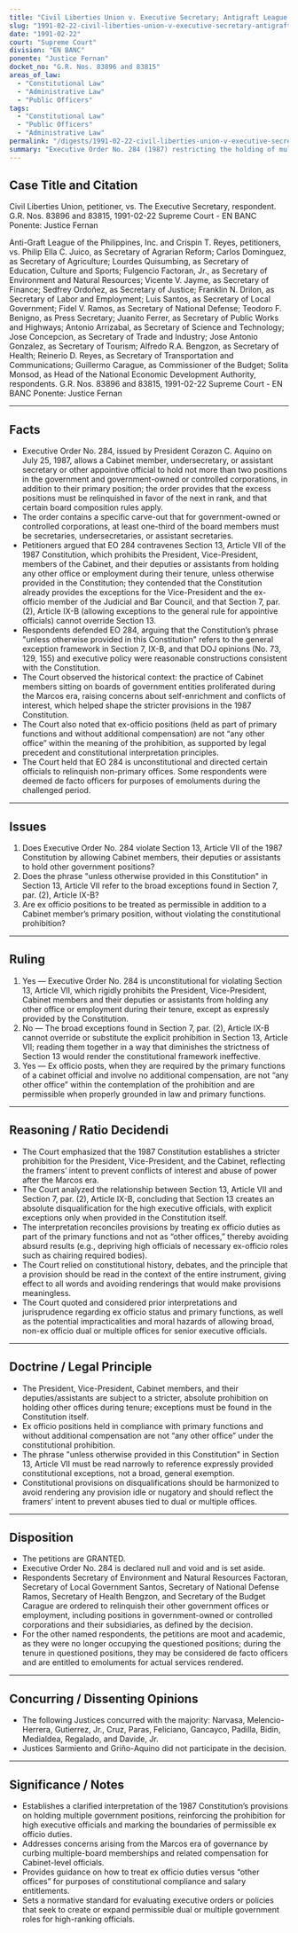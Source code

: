 ```yaml
---
title: "Civil Liberties Union v. Executive Secretary; Antigraft League v. Juico"
slug: "1991-02-22-civil-liberties-union-v-executive-secretary-antigraft-league-v-juico"
date: "1991-02-22"
court: "Supreme Court"
division: "EN BANC"
ponente: "Justice Fernan"
docket_no: "G.R. Nos. 83896 and 83815"
areas_of_law:
  - "Constitutional Law"
  - "Administrative Law"
  - "Public Officers"
tags:
  - "Constitutional Law"
  - "Public Officers"
  - "Administrative Law"
permalink: "/digests/1991-02-22-civil-liberties-union-v-executive-secretary-antigraft-league-v-juico/"
summary: "Executive Order No. 284 (1987) restricting the holding of multiple government positions by Cabinet members and certain officials was declared unconstitutional for violating the absolute prohibition in the 1987 Constitution, with clarifications on ex officio roles and the meaning of primary functions."
---
```


## Case Title and Citation
Civil Liberties Union, petitioner, vs. The Executive Secretary, respondent.
G.R. Nos. 83896 and 83815, 1991-02-22
Supreme Court - EN BANC
Ponente: Justice Fernan

Anti-Graft League of the Philippines, Inc. and Crispin T. Reyes, petitioners, vs. Philip Ella C. Juico, as Secretary of Agrarian Reform; Carlos Dominguez, as Secretary of Agriculture; Lourdes Quisumbing, as Secretary of Education, Culture and Sports; Fulgencio Factoran, Jr., as Secretary of Environment and Natural Resources; Vicente V. Jayme, as Secretary of Finance; Sedfrey Ordoñez, as Secretary of Justice; Franklin N. Drilon, as Secretary of Labor and Employment; Luis Santos, as Secretary of Local Government; Fidel V. Ramos, as Secretary of National Defense; Teodoro F. Benigno, as Press Secretary; Juanito Ferrer, as Secretary of Public Works and Highways; Antonio Arrizabal, as Secretary of Science and Technology; Jose Concepcion, as Secretary of Trade and Industry; Jose Antonio Gonzalez, as Secretary of Tourism; Alfredo R.A. Bengzon, as Secretary of Health; Reinerio D. Reyes, as Secretary of Transportation and Communications; Guillermo Carague, as Commissioner of the Budget; Solita Monsod, as Head of the National Economic Development Authority, respondents.
G.R. Nos. 83896 and 83815, 1991-02-22
Supreme Court - EN BANC
Ponente: Justice Fernan

---

## Facts
- Executive Order No. 284, issued by President Corazon C. Aquino on July 25, 1987, allows a Cabinet member, undersecretary, or assistant secretary or other appointive official to hold not more than two positions in the government and government-owned or controlled corporations, in addition to their primary position; the order provides that the excess positions must be relinquished in favor of the next in rank, and that certain board composition rules apply.
- The order contains a specific carve-out that for government-owned or controlled corporations, at least one-third of the board members must be secretaries, undersecretaries, or assistant secretaries.
- Petitioners argued that EO 284 contravenes Section 13, Article VII of the 1987 Constitution, which prohibits the President, Vice-President, members of the Cabinet, and their deputies or assistants from holding any other office or employment during their tenure, unless otherwise provided in the Constitution; they contended that the Constitution already provides the exceptions for the Vice-President and the ex-officio member of the Judicial and Bar Council, and that Section 7, par. (2), Article IX-B (allowing exceptions to the general rule for appointive officials) cannot override Section 13.
- Respondents defended EO 284, arguing that the Constitution’s phrase "unless otherwise provided in this Constitution" refers to the general exception framework in Section 7, IX-B, and that DOJ opinions (No. 73, 129, 155) and executive policy were reasonable constructions consistent with the Constitution.
- The Court observed the historical context: the practice of Cabinet members sitting on boards of government entities proliferated during the Marcos era, raising concerns about self-enrichment and conflicts of interest, which helped shape the stricter provisions in the 1987 Constitution.
- The Court also noted that ex-officio positions (held as part of primary functions and without additional compensation) are not “any other office” within the meaning of the prohibition, as supported by legal precedent and constitutional interpretation principles.
- The Court held that EO 284 is unconstitutional and directed certain officials to relinquish non-primary offices. Some respondents were deemed de facto officers for purposes of emoluments during the challenged period.

---

## Issues
1. Does Executive Order No. 284 violate Section 13, Article VII of the 1987 Constitution by allowing Cabinet members, their deputies or assistants to hold other government positions?
2. Does the phrase "unless otherwise provided in this Constitution" in Section 13, Article VII refer to the broad exceptions found in Section 7, par. (2), Article IX-B?
3. Are ex officio positions to be treated as permissible in addition to a Cabinet member’s primary position, without violating the constitutional prohibition?

---

## Ruling
1. Yes — Executive Order No. 284 is unconstitutional for violating Section 13, Article VII, which rigidly prohibits the President, Vice-President, Cabinet members and their deputies or assistants from holding any other office or employment during their tenure, except as expressly provided by the Constitution.
2. No — The broad exceptions found in Section 7, par. (2), Article IX-B cannot override or substitute the explicit prohibition in Section 13, Article VII; reading them together in a way that diminishes the strictness of Section 13 would render the constitutional framework ineffective.
3. Yes — Ex officio posts, when they are required by the primary functions of a cabinet official and involve no additional compensation, are not “any other office” within the contemplation of the prohibition and are permissible when properly grounded in law and primary functions.

---

## Reasoning / Ratio Decidendi
- The Court emphasized that the 1987 Constitution establishes a stricter prohibition for the President, Vice-President, and the Cabinet, reflecting the framers’ intent to prevent conflicts of interest and abuse of power after the Marcos era.
- The Court analyzed the relationship between Section 13, Article VII and Section 7, par. (2), Article IX-B, concluding that Section 13 creates an absolute disqualification for the high executive officials, with explicit exceptions only when provided in the Constitution itself.
- The interpretation reconciles provisions by treating ex officio duties as part of the primary functions and not as “other offices,” thereby avoiding absurd results (e.g., depriving high officials of necessary ex-officio roles such as chairing required bodies).
- The Court relied on constitutional history, debates, and the principle that a provision should be read in the context of the entire instrument, giving effect to all words and avoiding renderings that would make provisions meaningless.
- The Court quoted and considered prior interpretations and jurisprudence regarding ex officio status and primary functions, as well as the potential impracticalities and moral hazards of allowing broad, non-ex officio dual or multiple offices for senior executive officials.

---

## Doctrine / Legal Principle
- The President, Vice-President, Cabinet members, and their deputies/assistants are subject to a stricter, absolute prohibition on holding other offices during tenure; exceptions must be found in the Constitution itself.
- Ex officio positions held in compliance with primary functions and without additional compensation are not “any other office” under the constitutional prohibition.
- The phrase "unless otherwise provided in this Constitution" in Section 13, Article VII must be read narrowly to reference expressly provided constitutional exceptions, not a broad, general exemption.
- Constitutional provisions on disqualifications should be harmonized to avoid rendering any provision idle or nugatory and should reflect the framers’ intent to prevent abuses tied to dual or multiple offices.

---

## Disposition
- The petitions are GRANTED.
- Executive Order No. 284 is declared null and void and is set aside.
- Respondents Secretary of Environment and Natural Resources Factoran, Secretary of Local Government Santos, Secretary of National Defense Ramos, Secretary of Health Bengzon, and Secretary of the Budget Carague are ordered to relinquish their other government offices or employment, including positions in government-owned or controlled corporations and their subsidiaries, as defined by the decision.
- For the other named respondents, the petitions are moot and academic, as they were no longer occupying the questioned positions; during the tenure in questioned positions, they may be considered de facto officers and are entitled to emoluments for actual services rendered.

---

## Concurring / Dissenting Opinions
- The following Justices concurred with the majority: Narvasa, Melencio-Herrera, Gutierrez, Jr., Cruz, Paras, Feliciano, Gancayco, Padilla, Bidin, Medialdea, Regalado, and Davide, Jr.
- Justices Sarmiento and Griño-Aquino did not participate in the decision.

---

## Significance / Notes
- Establishes a clarified interpretation of the 1987 Constitution’s provisions on holding multiple government positions, reinforcing the prohibition for high executive officials and marking the boundaries of permissible ex officio duties.
- Addresses concerns arising from the Marcos era of governance by curbing multiple-board memberships and related compensation for Cabinet-level officials.
- Provides guidance on how to treat ex officio duties versus “other offices” for purposes of constitutional compliance and salary entitlements.
- Sets a normative standard for evaluating executive orders or policies that seek to create or expand permissible dual or multiple government roles for high-ranking officials.